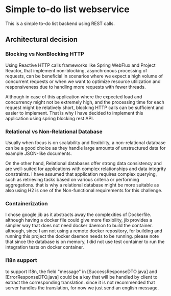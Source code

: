 Simple to-do list webservice
=========================
This is a simple to-do list backend using REST calls.

## Architectural decision

### Blocking vs NonBlocking HTTP
Using Reactive HTTP calls frameworks like Spring WebFlux and Project Reactor, that implement non-blocking, asynchronous
processing of requests, can be beneficial in scenarios where we expect a high volume of concurrent requests or when we
want to optimize resource utilization and responsiveness due to handling more requests with fewer threads.

Although in case of this application where the expected load and concurrency might not be extremely high,
and the processing time for each request might be relatively short, blocking HTTP calls can be sufficient and easier to
implement. That is why I have decided to implement this application using spring blocking rest API. 

### Relational vs Non-Relational Database
Usually when focus is on scalability and flexibility, a non-relational database can be a good choice as they  handle
large amounts of unstructured data for example JSON-like documents.

On the other hand, Relational databases offer strong data consistency and are well-suited for applications with complex
relationships and data integrity constraints.
I have assumed that application requires complex querying, such as retrieving tasks based on various criteria or
performing aggregations. that is why a relational database might be more suitable as also using H2 is one of the
Non-functional requirements for this challenge. 

### Containerization
I chose google jib as it abstracts away the complexities of Dockerfile. although having a docker file could give more 
flexibility, jib provides a simpler way that does not need docker daemon to build the container. 
although, since I am not using a remote docker repository, for building and running this project the docker daemon 
needs to be running.
please note that since the database is on memory, I did not use test container to run the integration tests on docker container.


### I18n support 
to support I18n, the field "message" in [SuccessResponseDTO.java] and [ErrorResponseDTO.java] could be a key that 
will be handled by client to extract the corresponding translation. since it is not recommended that server handles 
the translation, for now we just send an english message.